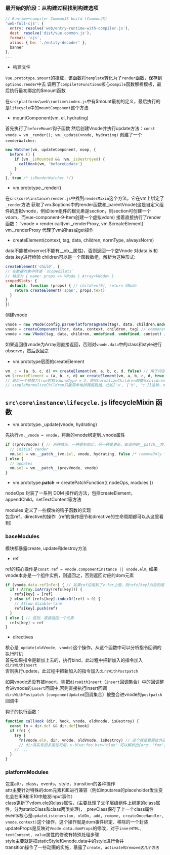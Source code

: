 ### 最开始的阶段：从构建过程找到构建选项

```javascript
// Runtime+compiler CommonJS build (CommonJS)
'web-full-cjs': {
  entry: resolve('web/entry-runtime-with-compiler.js'),
  dest: resolve('dist/vue.common.js'),
  format: 'cjs',
  alias: { he: './entity-decoder' },
  banner
},
...
```

* 构建文件

`Vue.prototype.$mount`的挂载，该函数将`template`转化为了`render`函数，保存到`options.render`中去
调用了`compileToFunctions`核心`compile`函数解析模板，最后执行最初绑定的$mount函数

在`src\platforms\web\runtime\index.js`中有$mount最初的定义，最后执行的是`lifecycle`中的`mountComponent`这个方法

* mountComponent(vm, el, hydrating)

首先执行了`beforeMount`钩子函数
然后创建Vnode并执行update方法：`const vnode = vm._render(); vm._update(vnode, hydrating)`
创建了一个`renderWatcher`:

```javascript
new Watcher(vm, updateComponent, noop, {
  before () {
    if (vm._isMounted && !vm._isDestroyed) {
      callHook(vm, 'beforeUpdate')
    }
  }
}, true /* isRenderWatcher */)
```

* vm.prototype._render()

在`src\core\instance\render.js`中找到`renderMixin`这个方法，它在vm上绑定了`_render`方法
获取了vm.$options中的render函数和_parentVnode(这是自定义组件的虚拟vnode，例如item组件的根元素是section，则section可创建一个vdom，而vue-component-9-Item创建一个虚拟vdom)
接着直接执行了render函数：
`vnode = render.call(vm._renderProxy, vm.$createElement)`
vm._renderProxy 代理了vm的has或get操作

* createElement(context, tag, data, children, normType, alwaysNorm)

data不能被observe(不能有__ob__属性)，否则返回一个空Vnode
对data.is 和 data.key进行检验
children可以是一个函数数组，解析为这种形式:

```javascript
createElement('child', {
// 在数据对象中传递 `scopedSlots`
// 格式为 { name: props => VNode | Array<VNode> }
scopedSlots: {
  default: function (props) { // children[0], return VNode
    return createElement('span', props.text)
  }
}
})
```

创建vnode

```javascript
vnode = new VNode(config.parsePlatformTagName(tag), data, children,undefined, undefined, context) // 内置tag
vnode = createComponent(Ctor, data, context, children, tag) // component，创建一个placeholder的vnode
vnode = new VNode(tag, data, children, undefined, undefined, context) // 其它
```

如果返回值vnode为Array则直接返回，否则对`vnode.data`中的class和style进行observe，然后返回之

* vm.prototype层面的createElement

```javascript
vm._c = (a, b, c, d) => createElement(vm, a, b, c, d, false) // 用于内部解析模板
vm.$createElement = (a, b, c, d) => createElement(vm, a, b, c, d, true) // 用于用户写的createElement函数
// 最后一个参数为true时默认normType = 2，使用normalizeChildren规整化children数组；normType = 1时使用simpleNormalizeChildren
// simpleNormalizeChildren只能简单地拆两层数组，比如['a', ['b', 'c']]这种，normalizeChildren可以递归处理多层数组，并且可以合并一些相邻的文本节点
```

## `src\core\instance\lifecycle.js` lifecycleMixin 函数

* vm.prototype._update(vnode, hydrating)

先执行`vm._vnode = vnode`，将新的vnode绑定到_vnode属性

```javascript
if (!prevVnode) { // 两种情况，一种是初始化，另一种是更新，都调用的__patch__方法
  // initial render
  vm.$el = vm.__patch__(vm.$el, vnode, hydrating, false /* removeOnly */)
} else {
  // updates
  vm.$el = vm.__patch__(prevVnode, vnode)
}
```

* vm.prototype.__patch__ => createPatchFunction({ nodeOps, modules })

nodeOps 封装了一系列 DOM 操作的方法，包括createElement，appendChild，setTextContent等方法

modules 定义了一些模块的钩子函数的实现  
包含ref，directive的操作（ref的操作细节和directive的生命周期都可以从这里看到）

### baseModules

模块都暴露create, update和destroy方法

* ref

ref的核心操作是`const ref = vnode.componentInstance || vnode.elm`, 如果vnode本身是一个组件实例，则返回之，否则返回对应的dom元素

```javascript
if (vnode.data.refInFor) { // 如果ref应用到了v-for上面，则refs[key]对应的是一个数组
  if (!Array.isArray(refs[key])) {
    refs[key] = [ref]
  } else if (refs[key].indexOf(ref) < 0) {
    // $flow-disable-line
    refs[key].push(ref)
  }
} else { // 否则，直接返回一个元素
  refs[key] = ref
}
```

* directives

核心是`_update(oldVnode, vnode)`这个操作，从这个函数中可以分析指令回调的执行时机  
首先如果指令是新加上去的，执行bind，此过程中把新加入的指令加入`dirsWithInsert`  
否则执行update，此过程中把新加入的指令加入`dirsWithPostpatch`  

如果vnode还没有被insert，则把`dirsWithInsert`（`insert`回调集合）中的回调整合进vnode的`insert`回调中,否则直接执行insert回调  
`dirsWithPostpatch`（`componentUpdated`回调集合）被整合进vnode的`postpatch`回调中  

钩子的执行函数：

```javascript
function callHook (dir, hook, vnode, oldVnode, isDestroy) {
  const fn = dir.def && dir.def[hook]
  if (fn) {
    try {
      fn(vnode.elm, dir, vnode, oldVnode, isDestroy) // 这个就是暴露给外部的钩子方法，例如insert(el, binding, vnode, ovnode)
      // dir其实有很多属性可用，v-blue:foo.bar="blue" 可以解析出{arg: "foo", def: {inserted: ƒ}, expression: "'blue'", modifiers: {bar: true}, name: "blue", rawName: "v-blue:foo.bar", value: "blue"}}
    // ...
  }
}
```

### platformModules

包含attr，class，events，style，transition的各种操作  
attr主要针对特殊的dom元素和IE进行兼容（例如inputarea的placeholder发生变化会在IE9和IE10中触发input事件）  
class更新了vdom.ele的class属性，(主要处理了父子层级组件上绑定的class属性，分为staticClass和class两类处理)，_prevClass保存了上一个class属性  
events核心是`updateListeners(on, oldOn, add, remove, createOnceHandler, vnode.context)`这个操作，这个操作就是dom事件绑定、移除的一个封装  
updateProps是反映对`Vnode.data.domProps`的修改，对于`innerHTML, textContent, value`属性的修改有特殊处理步骤  
style主要就是把staticStyle和vnode.data中的style进行合并  
transition操作了一些动画的实施，暴露了`create, activate和remove这几个方法`  




